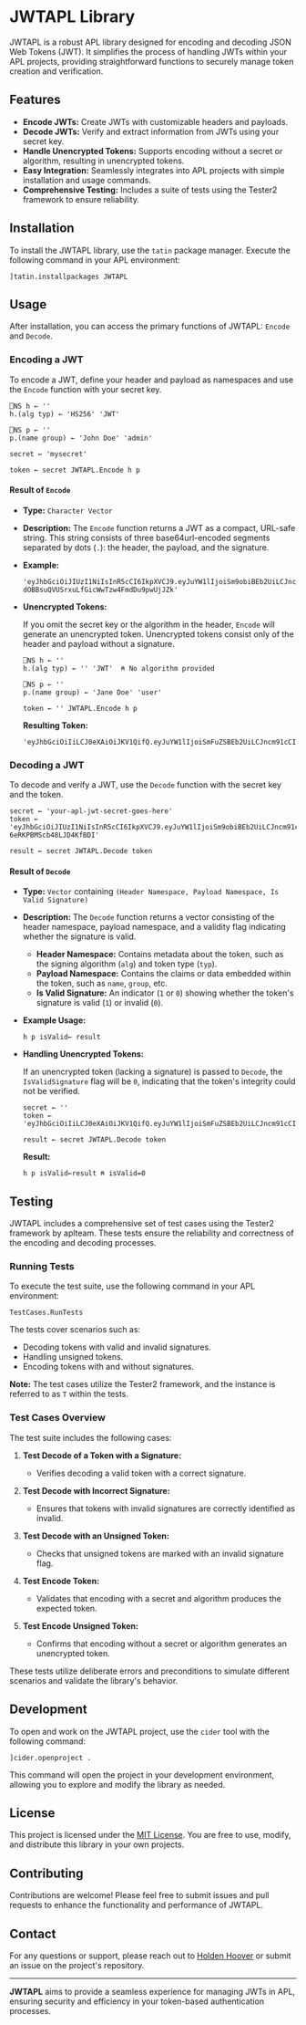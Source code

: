 # JWTAPL Library

JWTAPL is a robust APL library designed for encoding and decoding JSON Web Tokens (JWT). It simplifies the process of handling JWTs within your APL projects, providing straightforward functions to securely manage token creation and verification.

## Features

- **Encode JWTs:** Create JWTs with customizable headers and payloads.
- **Decode JWTs:** Verify and extract information from JWTs using your secret key.
- **Handle Unencrypted Tokens:** Supports encoding without a secret or algorithm, resulting in unencrypted tokens.
- **Easy Integration:** Seamlessly integrates into APL projects with simple installation and usage commands.
- **Comprehensive Testing:** Includes a suite of tests using the Tester2 framework to ensure reliability.

## Installation

To install the JWTAPL library, use the `tatin` package manager. Execute the following command in your APL environment:

```apl
]tatin.installpackages JWTAPL
```

## Usage

After installation, you can access the primary functions of JWTAPL: `Encode` and `Decode`.

### Encoding a JWT

To encode a JWT, define your header and payload as namespaces and use the `Encode` function with your secret key.

```apl
⎕NS h ← ''
h.(alg typ) ← 'HS256' 'JWT'

⎕NS p ← ''
p.(name group) ← 'John Doe' 'admin'

secret ← 'mysecret'

token ← secret JWTAPL.Encode h p
```

#### Result of `Encode`

- **Type:** `Character Vector`
- **Description:** The `Encode` function returns a JWT as a compact, URL-safe string. This string consists of three base64url-encoded segments separated by dots (`.`): the header, the payload, and the signature.
- **Example:**

  ```
  'eyJhbGciOiJIUzI1NiIsInR5cCI6IkpXVCJ9.eyJuYW1lIjoiSm9obiBEb2UiLCJncm91cCI6ImFkbWluIn0.b2N2n-dOBBsuQVUSrxuLfGicWwTzw4FmdDu9pwUjJZk'
  ```

- **Unencrypted Tokens:**

  If you omit the secret key or the algorithm in the header, `Encode` will generate an unencrypted token. Unencrypted tokens consist only of the header and payload without a signature.

  ```apl
  ⎕NS h ← ''
  h.(alg typ) ← '' 'JWT'  ⍝ No algorithm provided

  ⎕NS p ← ''
  p.(name group) ← 'Jane Doe' 'user'

  token ← '' JWTAPL.Encode h p
  ```

  **Resulting Token:**

  ```
  'eyJhbGciOiIiLCJ0eXAiOiJKV1QifQ.eyJuYW1lIjoiSmFuZSBEb2UiLCJncm91cCI6InVzZXIifQ'
  ```

### Decoding a JWT

To decode and verify a JWT, use the `Decode` function with the secret key and the token.

```apl
secret ← 'your-apl-jwt-secret-goes-here'
token ← 'eyJhbGciOiJIUzI1NiIsInR5cCI6IkpXVCJ9.eyJuYW1lIjoiSm9obiBEb2UiLCJncm91cCI6ImFkbWluIn0.2JGObd9SO3x3nxPnJ1XZO-6eRKPBMScb48LJD4KfBDI'

result ← secret JWTAPL.Decode token
```

#### Result of `Decode`

- **Type:** `Vector` containing `(Header Namespace, Payload Namespace, Is Valid Signature)`
- **Description:** The `Decode` function returns a vector consisting of the header namespace, payload namespace, and a validity flag indicating whether the signature is valid.
  
  - **Header Namespace:** Contains metadata about the token, such as the signing algorithm (`alg`) and token type (`typ`).
  - **Payload Namespace:** Contains the claims or data embedded within the token, such as `name`, `group`, etc.
  - **Is Valid Signature:** An indicator (`1` or `0`) showing whether the token's signature is valid (`1`) or invalid (`0`).

- **Example Usage:**

  ```apl
  h p isValid← result
  ```

- **Handling Unencrypted Tokens:**

  If an unencrypted token (lacking a signature) is passed to `Decode`, the `IsValidSignature` flag will be `0`, indicating that the token's integrity could not be verified.

  ```apl
  secret ← ''
  token ← 'eyJhbGciOiIiLCJ0eXAiOiJKV1QifQ.eyJuYW1lIjoiSmFuZSBEb2UiLCJncm91cCI6InVzZXIifQ'

  result ← secret JWTAPL.Decode token
  ```

  **Result:**

  ```apl
  h p isValid←result ⍝ isValid=0 
  ```

## Testing

JWTAPL includes a comprehensive set of test cases using the Tester2 framework by aplteam. These tests ensure the reliability and correctness of the encoding and decoding processes.

### Running Tests

To execute the test suite, use the following command in your APL environment:

```apl
TestCases.RunTests
```

The tests cover scenarios such as:

- Decoding tokens with valid and invalid signatures.
- Handling unsigned tokens.
- Encoding tokens with and without signatures.

**Note:** The test cases utilize the Tester2 framework, and the instance is referred to as `T` within the tests.

### Test Cases Overview

The test suite includes the following cases:

1. **Test Decode of a Token with a Signature:**
   - Verifies decoding a valid token with a correct signature.
   
2. **Test Decode with Incorrect Signature:**
   - Ensures that tokens with invalid signatures are correctly identified as invalid.
   
3. **Test Decode with an Unsigned Token:**
   - Checks that unsigned tokens are marked with an invalid signature flag.
   
4. **Test Encode Token:**
   - Validates that encoding with a secret and algorithm produces the expected token.
   
5. **Test Encode Unsigned Token:**
   - Confirms that encoding without a secret or algorithm generates an unencrypted token.

These tests utilize deliberate errors and preconditions to simulate different scenarios and validate the library's behavior.

## Development

To open and work on the JWTAPL project, use the `cider` tool with the following command:

```apl
]cider.openproject .
```

This command will open the project in your development environment, allowing you to explore and modify the library as needed.

## License

This project is licensed under the [MIT License](LICENSE). You are free to use, modify, and distribute this library in your own projects.

## Contributing

Contributions are welcome! Please feel free to submit issues and pull requests to enhance the functionality and performance of JWTAPL.

## Contact

For any questions or support, please reach out to [Holden Hoover](mailto:holdenhoover@bkaw.ca) or submit an issue on the project's repository.

---

**JWTAPL** aims to provide a seamless experience for managing JWTs in APL, ensuring security and efficiency in your token-based authentication processes.